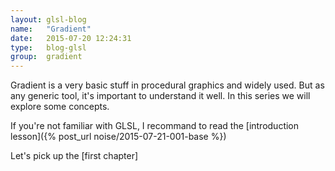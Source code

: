 ```yaml
---
layout: glsl-blog
name:   "Gradient"
date:   2015-07-20 12:24:31
type:   blog-glsl
group:  gradient
---
```


Gradient is a very basic stuff in procedural graphics and widely used. But as any generic tool, it's important to understand it well. In this series we will explore some concepts.

If you're not familiar with GLSL, I recommand to read the [introduction lesson]({% post_url noise/2015-07-21-001-base %})

Let's pick up the [first chapter]